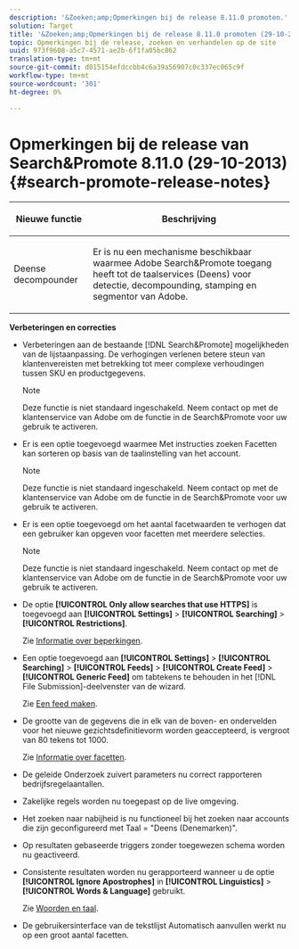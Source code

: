 ```yaml
---
description: '&Zoeken;amp;Opmerkingen bij de release 8.11.0 promoten.'
solution: Target
title: '&Zoeken;amp;Opmerkingen bij de release 8.11.0 promoten (29-10-2013)'
topic: Opmerkingen bij de release, zoeken en verhandelen op de site
uuid: 973f9608-a5c7-4571-ae2b-6f1fa05bc862
translation-type: tm+mt
source-git-commit: d015154efdccbb4c6a39a56907c0c337ec065c9f
workflow-type: tm+mt
source-wordcount: '301'
ht-degree: 0%

---
```



# Opmerkingen bij de release van Search&amp;Promote 8.11.0 (29-10-2013){#search-promote-release-notes}

<table> 
 <thead> 
  <tr> 
   <th colname="col1" class="entry"> <p>Nieuwe functie </p> </th> 
   <th colname="col2" class="entry"> <p>Beschrijving </p> </th> 
  </tr> 
 </thead>
 <tbody> 
  <tr> 
   <td colname="col1"> <p> Deense decompounder </p> </td> 
   <td colname="col2"> <p> Er is nu een mechanisme beschikbaar waarmee <span class="keyword"> Adobe Search&amp;Promote</span> toegang heeft tot de taalservices (Deens) voor detectie, decompounding, stamping en segmentor van Adobe. </p> </td> 
  </tr> 
 </tbody> 
</table>

**Verbeteringen en correcties**

* Verbeteringen aan de bestaande [!DNL Search&Promote] mogelijkheden van de lijstaanpassing. De verhogingen verlenen betere steun van klantenvereisten met betrekking tot meer complexe verhoudingen tussen SKU en productgegevens.

   >[!NOTE]
   >
   >Deze functie is niet standaard ingeschakeld. Neem contact op met de klantenservice van Adobe om de functie in de Search&amp;Promote voor uw gebruik te activeren.

* Er is een optie toegevoegd waarmee Met instructies zoeken Facetten kan sorteren op basis van de taalinstelling van het account.

   >[!NOTE]
   Deze functie is niet standaard ingeschakeld. Neem contact op met de klantenservice van Adobe om de functie in de Search&amp;Promote voor uw gebruik te activeren.

* Er is een optie toegevoegd om het aantal facetwaarden te verhogen dat een gebruiker kan opgeven voor facetten met meerdere selecties.

   >[!NOTE]
   Deze functie is niet standaard ingeschakeld. Neem contact op met de klantenservice van Adobe om de functie in de Search&amp;Promote voor uw gebruik te activeren.

* De optie **[!UICONTROL Only allow searches that use HTTPS]** is toegevoegd aan **[!UICONTROL Settings]** > **[!UICONTROL Searching]** > **[!UICONTROL Restrictions]**.

   Zie [Informatie over beperkingen](../c-about-settings-menu/c-about-searching-menu.md#concept_B5B527E04EBF4E9AB5956EEF881DDBF1).

* Een optie toegevoegd aan **[!UICONTROL Settings]** > **[!UICONTROL Searching]** > **[!UICONTROL Feeds]** > **[!UICONTROL Create Feed]** > **[!UICONTROL Generic Feed]** om tabtekens te behouden in het [!DNL File Submission]-deelvenster van de wizard.

   Zie [Een feed maken](../c-about-settings-menu/c-about-searching-menu.md#task_63179C1FC359497483CD6CE13FD1C250).

* De grootte van de gegevens die in elk van de boven- en ondervelden voor het nieuwe gezichtsdefinitievorm worden geaccepteerd, is vergroot van 80 tekens tot 1000.

   Zie [Informatie over facetten](../c-about-design-menu/c-about-facets.md#concept_FA912B3B41EE493DB2F492D188457FF5).

* De geleide Onderzoek zuivert parameters nu correct rapporteren bedrijfsregelaantallen.
* Zakelijke regels worden nu toegepast op de live omgeving.
* Het zoeken naar nabijheid is nu functioneel bij het zoeken naar accounts die zijn geconfigureerd met Taal = &quot;Deens (Denemarken)&quot;.
* Op resultaten gebaseerde triggers zonder toegewezen schema worden nu geactiveerd.
* Consistente resultaten worden nu gerapporteerd wanneer u de optie **[!UICONTROL Ignore Apostrophes]** in **[!UICONTROL Linguistics]** > **[!UICONTROL Words & Language]** gebruikt.

   Zie [Woorden en taal](../c-about-linguistics-menu/c-about-words-and-language.md#concept_CEB4B9576F3C4E2EB87B352EEC738D79).

* De gebruikersinterface van de tekstlijst Automatisch aanvullen werkt nu op een groot aantal facetten.

